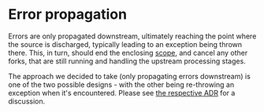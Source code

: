# Error propagation

Errors are only propagated downstream, ultimately reaching the point where the source is discharged, typically leading 
to an exception being thrown there. This, in turn, should end the enclosing [scope](../structured-concurrency/fork-join.md), and cancel any
other forks, that are still running and handling the upstream processing stages.

The approach we decided to take (only propagating errors downstream) is one of the two possible designs -
with the other being re-throwing an exception when it's encountered.
Please see [the respective ADR](../adr/0001-error-propagation-in-channels.md) for a discussion.
